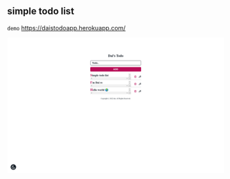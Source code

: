 ## simple todo list

`demo` https://daistodoapp.herokuapp.com/

![](https://raw.githubusercontent.com/dai-re/Todo-list/main/Dei's%20TODO%20(1).png)
